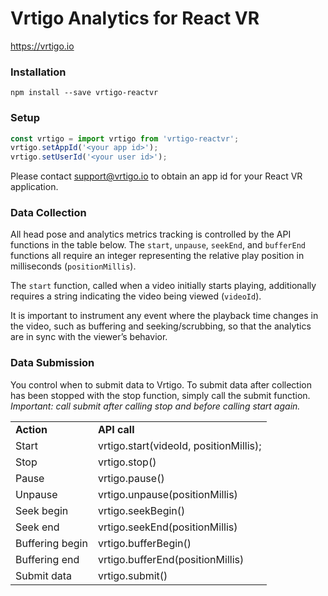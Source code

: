 # Vrtigo Analytics for React VR

https://vrtigo.io

### Installation

```shell
npm install --save vrtigo-reactvr
```

### Setup 

```javascript
const vrtigo = import vrtigo from 'vrtigo-reactvr';
vrtigo.setAppId('<your app id>');
vrtigo.setUserId('<your user id>');
```

Please contact <support@vrtigo.io> to obtain an app id for your React VR
application.

### Data Collection
All head pose and analytics metrics tracking is controlled by the API
functions in the table below.  The `start`, `unpause`, `seekEnd`, and
`bufferEnd` functions all require an integer representing the relative
play position in milliseconds (`positionMillis`). 

The `start` function, called when a video initially starts playing,
additionally requires a string indicating the video being viewed
(`videoId`).

It is important to instrument any event where the playback time
changes in the video, such as buffering and seeking/scrubbing, so that
the analytics are in sync with the viewer’s behavior.

### Data Submission

You control when to submit data to Vrtigo. To submit data after
collection has been stopped with the stop function, simply call the
submit function. *Important: call submit after calling stop and before
calling start again.*

<table>
<tr>
<td><b>Action</b></td>
<td><b>API call</b></td>
</tr>
<tr>
<td>Start</td>
<td>vrtigo.start(videoId, positionMillis);</td>
</tr>
<tr>
<td>Stop</td>
<td>vrtigo.stop()</td>
</tr>
<tr>
<td>Pause</td>
<td>vrtigo.pause()</td>
</tr>
<tr>
<td>Unpause</td>
<td>vrtigo.unpause(positionMillis)</td>
</tr>
<tr>
<td>Seek begin</td>
<td>vrtigo.seekBegin()</td>
</tr>
<tr>
<td>Seek end</td>
<td>vrtigo.seekEnd(positionMillis)</td>
</tr>
<tr>
<td>Buffering begin</td>
<td>vrtigo.bufferBegin()</td>
</tr>
<tr>
<td>Buffering end</td>
<td>vrtigo.bufferEnd(positionMillis)</td>
</tr>
<tr>
<td>Submit data</td>
<td>vrtigo.submit()</td>
</tr>
</table>
